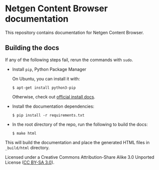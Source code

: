 # Netgen Content Browser documentation

This repository contains documentation for Netgen Content Browser.

## Building the docs

If any of the following steps fail, rerun the commands with `sudo`.

* Install `pip`, Python Package Manager

    On Ubuntu, you can install it with:

    ```
    $ apt-get install python3-pip
    ```

    Otherwise, check out [official install docs](https://pip.pypa.io/en/stable/installing/).

* Install the documentation dependencies:

    ```
    $ pip install -r requirements.txt
    ```

* In the root directory of the repo, run the following to build the docs:

    ```
    $ make html
    ```

This will build the documentation and place the generated HTML files in `_build/html` directory.

Licensed under a Creative Commons Attribution-Share Alike 3.0 Unported License
([CC BY-SA 3.0](https://creativecommons.org/licenses/by-sa/3.0/)).
